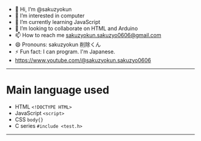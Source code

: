 - 👋 Hi, I’m @sakuzyokun
- 👀 I’m interested in computer
- 🌱 I’m currently learning JavaScript
- 💞️ I’m looking to collaborate on HTML and Arduino
- 📫 How to reach me sakuzyokun.sakuzyo0606@gmail.com
- 😄 Pronouns: sakuzyokun 削除くん
- ⚡ Fun fact: I can program. I'm Japanese.
- https://www.youtube.com/@sakuzyokun.sakuzyo0606
***
# Main language used
- HTML ``<!DOCTYPE HTML>``
- JavaScript ``<script>``
- CSS ``body{}``
- C series ``#include <test.h>``
***
# 

<!---
sakuzyokun/sakuzyokun is a ✨ special ✨ repository because its `README.md` (this file) appears on your GitHub profile.
You can click the Preview link to take a look at your changes.
--->
